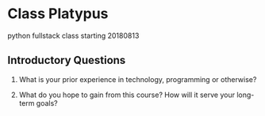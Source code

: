 # Class Platypus
 python fullstack class starting 20180813 


## Introductory Questions

1. What is your prior experience in technology, programming or otherwise?

2. What do you hope to gain from this course? How will it serve your long-term goals?

